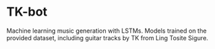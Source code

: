 # TK-bot
Machine learning music generation with LSTMs. Models trained on the provided dataset, including guitar tracks by TK from Ling Tosite Sigure.
